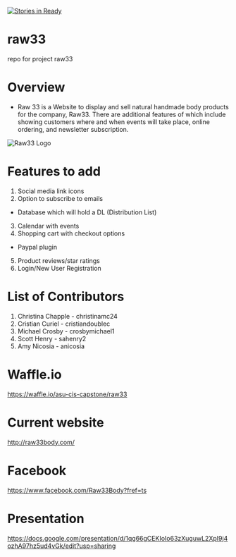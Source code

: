 [![Stories in Ready](https://badge.waffle.io/asu-cis-capstone/raw33.png?label=ready&title=Ready)](https://waffle.io/asu-cis-capstone/raw33)
# raw33
repo for project raw33

# Overview
- Raw 33 is a Website to display and sell natural handmade body products for the company, Raw33.  There are additional features of which include showing customers where and when events will take place, online ordering, and newsletter subscription.
<img src="raw33.jpg" alt="Raw33 Logo">

# Features to add
1. Social media link icons
2. Option to subscribe to emails
- Database which will hold a DL (Distribution List)
3. Calendar with events
4. Shopping cart with checkout options
- Paypal plugin
5. Product reviews/star ratings
6. Login/New User Registration

# List of Contributors
1. Christina Chapple - christinamc24
2. Cristian Curiel - cristiandoublec
3. Michael Crosby - crosbymichael1
4. Scott Henry - sahenry2
3. Amy Nicosia - anicosia

# Waffle.io
https://waffle.io/asu-cis-capstone/raw33

# Current website
http://raw33body.com/

# Facebook
https://www.facebook.com/Raw33Body?fref=ts

# Presentation
https://docs.google.com/presentation/d/1qg66gCEKIoIo63zXuguwL2XpI9j4ozhA97hz5ud4vGk/edit?usp=sharing
